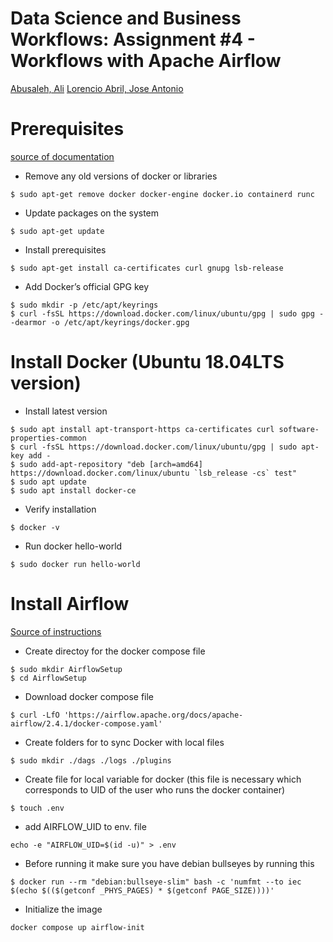 # Data Science and Business Workflows: Assignment #4 - Workflows with Apache Airflow
[Abusaleh, Ali](github.com/aliabusaleh)
[Lorencio Abril, Jose Antonio](github.com/lorenc1o)
# Prerequisites
[source of documentation](https://docs.docker.com/engine/install/ubuntu/)
* Remove any old versions of docker or libraries
```
$ sudo apt-get remove docker docker-engine docker.io containerd runc
```
* Update packages on the system 
```
$ sudo apt-get update
```
* Install prerequisites  
```
$ sudo apt-get install ca-certificates curl gnupg lsb-release
```
 * Add Docker’s official GPG key
 ```
$ sudo mkdir -p /etc/apt/keyrings
$ curl -fsSL https://download.docker.com/linux/ubuntu/gpg | sudo gpg --dearmor -o /etc/apt/keyrings/docker.gpg
```
# Install Docker (Ubuntu 18.04LTS version)
* Install latest version 
```
$ sudo apt install apt-transport-https ca-certificates curl software-properties-common
$ curl -fsSL https://download.docker.com/linux/ubuntu/gpg | sudo apt-key add - 
$ sudo add-apt-repository "deb [arch=amd64] https://download.docker.com/linux/ubuntu `lsb_release -cs` test"
$ sudo apt update
$ sudo apt install docker-ce
```
* Verify installation 
```
$ docker -v
```
* Run docker hello-world 

```
$ sudo docker run hello-world
```

# Install Airflow 
[Source of instructions](https://airflow.apache.org/docs/apache-airflow/stable/howto/docker-compose/index.html#before-you-begin)
* Create directoy for the docker compose file 
```
$ sudo mkdir AirflowSetup
$ cd AirflowSetup
```
* Download docker compose file 
```
$ curl -LfO 'https://airflow.apache.org/docs/apache-airflow/2.4.1/docker-compose.yaml'
```
* Create folders for to sync Docker with local files 
```
$ sudo mkdir ./dags ./logs ./plugins
```
* Create file for local variable for docker (this file is necessary which corresponds to UID of the user who runs the docker container)
```
$ touch .env
```
* add AIRFLOW_UID to env. file 
```
echo -e "AIRFLOW_UID=$(id -u)" > .env
```
* Before running it make sure you have debian bullseyes by running this 
```
$ docker run --rm "debian:bullseye-slim" bash -c 'numfmt --to iec $(echo $(($(getconf _PHYS_PAGES) * $(getconf PAGE_SIZE))))'
``` 
* Initialize the image 
```
docker compose up airflow-init
```
